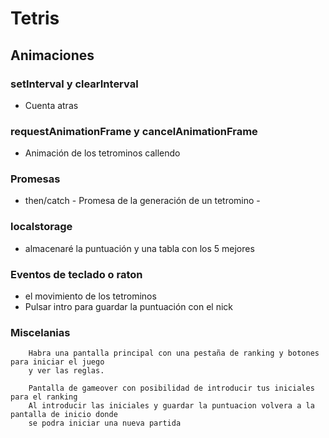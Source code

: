 # Tetris

## Animaciones
### setInterval y clearInterval
- Cuenta atras 
    
### requestAnimationFrame y cancelAnimationFrame 
- Animación de los tetrominos callendo


### Promesas
- then/catch - Promesa de la generación de un tetromino -

### localstorage
- almacenaré la puntuación y una tabla con los 5 mejores

### Eventos de teclado o raton
 - el movimiento de los tetrominos
 - Pulsar intro para guardar la puntuación con el nick


### Miscelanias
        Habra una pantalla principal con una pestaña de ranking y botones para iniciar el juego
        y ver las reglas.

        Pantalla de gameover con posibilidad de introducir tus iniciales para el ranking
        Al introducir las iniciales y guardar la puntuacion volvera a la pantalla de inicio donde
        se podra iniciar una nueva partida